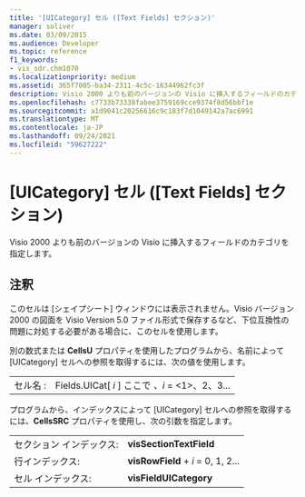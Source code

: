 ```yaml
---
title: '[UICategory] セル ([Text Fields] セクション)'
manager: soliver
ms.date: 03/09/2015
ms.audience: Developer
ms.topic: reference
f1_keywords:
- vis_sdr.chm1070
ms.localizationpriority: medium
ms.assetid: 365f7005-ba34-2311-4c5c-16344962fc3f
description: Visio 2000 よりも前のバージョンの Visio に挿入するフィールドのカテゴリを指定します。
ms.openlocfilehash: c7733b73338fabee3759169cce9374f8d56bbf1e
ms.sourcegitcommit: a1d9041c20256616c9c183f7d1049142a7ac6991
ms.translationtype: MT
ms.contentlocale: ja-JP
ms.lasthandoff: 09/24/2021
ms.locfileid: "59627222"
---
```

# <a name="uicategory-cell-text-fields-section"></a>[UICategory] セル ([Text Fields] セクション)

Visio 2000 よりも前のバージョンの Visio に挿入するフィールドのカテゴリを指定します。
  
## <a name="remarks"></a>注釈

このセルは [シェイプシート] ウィンドウには表示されません。Visio バージョン 2000 の図面を Visio Version 5.0 ファイル形式で保存するなど、下位互換性の問題に対処する必要がある場合に、このセルを使用します。
  
別の数式または **CellsU** プロパティを使用したプログラムから、名前によって [UICategory] セルへの参照を取得するには、次の値を使用します。 
  
|||
|:-----|:-----|
| セル名 :  <br/> | Fields.UICat[  *i*  ] ここで  *、i*  = <1>、2、3...  <br/> |
   
プログラムから、インデックスによって [UICategory] セルへの参照を取得するには、**CellsSRC** プロパティを使用し、次の引数を指定します。 
  
|||
|:-----|:-----|
| セクション インデックス:  <br/> |**visSectionTextField** <br/> |
| 行インデックス:  <br/> |**visRowField**  +  *i* *=* 0, 1, 2...  <br/> |
| セル インデックス:  <br/> |**visFieldUICategory** <br/> |
   

